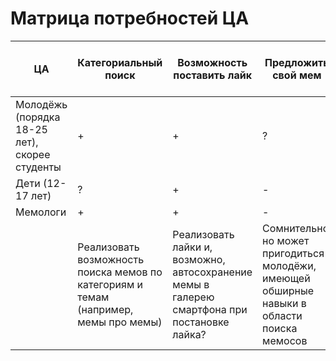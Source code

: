 # Матрица потребностей ЦА
| ЦА | Категориальный поиск | Возможность поставить лайк | Предложить свой мем | Формирование ленты на основе интересов |
|----------------|---------|----------------|----------------|----------------|
| Молодёжь (порядка 18-25 лет), скорее студенты | + | + | ? | + |
| Дети (12-17 лет)  | ? | + | - | + |
| Мемологи | + | + | - | - |
|  | Реализовать возможность поиска мемов по категориям и темам (например, мемы про мемы) | Реализовать лайки и, возможно, автосохранение мемы в галерею смартфона при постановке лайка? | Сомнительно, но может пригодиться молодёжи, имеющей обширные навыки в области поиска мемосов | Обучать нейросеточку |
